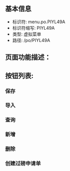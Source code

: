 
## 基本信息

- 标识符: menu.po.PIYL49A
- 标识符缩写: PIYL49A
- 类型: 虚拟菜单
- 路径: /po/PIYL49A

## 页面功能描述：





## 按钮列表:


### 保存



### 导入



### 查询



### 新增



### 删除



### 创建过磅申请单


